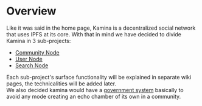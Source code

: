 # Overview

Like it was said in the home page, Kamina is a decentralized social network that uses IPFS at its core. With that in mind we have decided to divide Kamina in 3 sub-projects:
 
* [Community Node](./community-node.md)
* [User Node](./user-node.md)
* [Search Node](./search-node.md)

Each sub-project's surface functionality will be explained in separate wiki pages, the technicalities will be added later.  
We also decided kamina would have a [government system](./government-system.md) basically to avoid any mode creating an echo chamber of its own in a community.
